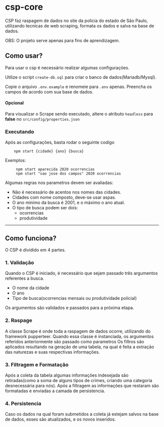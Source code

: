 # csp-core
CSP faz raspagem de dados no site da policia do estado de São Paulo, utilizando tecnicas
de web scraping, formata os dados e salva na base de dados.

OBS: O projeto serve apenas para fins de aprendizagem.

## Como usar?
Para usar o csp é necessário realizar algumas configurações.

Utilize o script `create-db.sql` para criar o banco de dados(Mariadb/Mysql).

Copie o arquivo `.env.example` e renomeie para `.env` apenas. Preencha os campos de acordo com sua base de dados.


#### Opcional
Para visualizar o Scrape sendo executado, altere o atributo `headless` para **false** no  `src/config/properties.json`


### Executando
Após as configurações, basta rodar o seguinte codigo
``` 
    npm start {cidade} {ano} {busca}
``` 
   Exemplos:
   ```
        npm start aparecida 2020 ocorrencias
        npm start "sao jose dos campos" 2020 ocorrencias
   ```
Algumas regras nos parametros devem ser avaliadas:

- Não é necessário de acentos nos nomes das cidades.
- Cidades com nome composto, deve-se usar aspas.
- O ano minimo da busca é 2001, e o máximo o ano atual.
- O tipo de busca podem ser dois:
  - ocorrencias
  - produtividade



----


## Como funciona?
O CSP é dividido em 4 partes.

### 1. Validação
Quando o CSP é iniciado, é necessário que sejam passado três argumentos referentes a busca.
- O nome da cidade
- O ano
- Tipo de busca(ocorrencias  mensais ou produtividade policial)

Os argumentos são validados e passados para a próxima etapa.

### 2. Raspage
A classe Scrape é onde toda a raspagem de dados ocorre, utilizando do framework pupperteer.
Quando essa classe é instanciada, os argumentos referidos anteriormente são passado como
parametros Os filtros são aplicados resultando na geração de uma tabela, na qual é feita a extração das naturezas e suas respectivas informações.

### 3. Filtragem e Formatação
Após a coleta da tabela algumas informações indesejada são retiradas(como a soma de alguns tipos de crimes, criando uma categoria desnecessária para nós). Após a filtragem as informações que restaram são formatadas e enviadas a camada de persistencia.

### 4. Persistencia
Caso os dados na qual foram submetidos a coleta já estejam salvos na base de dados, esses
são atualizados, e os novos inseridos.



